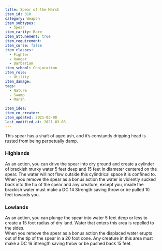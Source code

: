 ```yaml
---
title: Spear of the Marsh
item_id: 310
category: Weapon
item_subtypes: 
  - Spear
item_rarity: Rare
item_attunement: true
item_requirement: 
item_curse: false
item_classes: 
  - Fighter
  - Ranger
  - Barbarian
item_school: Conjuration
item_role: 
  - Utility
item_damage: 
tags:
  - Nature
  - Swamp
  - Marsh
  
item_idea: 
item_co_creator: 
item_updated: 2021-03-08
last_modified_at: 2021-03-08
---
```


  
This spear has a shaft of aged ash, and it’s constantly dripping head is rusted from being perpetually damp. 

### Highlands
As an action, you can drive the spear into dry ground and create a cylinder of brackish murky water 5 feet deep and 15 feet in diameter centered on the spear. The water will not flow outside this cylindrical space it is confined to.  
When you remove the spear as a bonus action the water is violently sucked back into the tip of the spear and any creature, except you, inside the brackish water must make a DC 14 Strength saving throw or be pulled 10 feet towards you.

### Lowlands
As an action, you can plunge the spear into water 5 feet deep or less to create a 15 foot radius of dry land. Water that enters this area is repelled to the sides.  
When you remove the spear as a bonus action the displaced water erupts out of the tip of the spear in a 20 foot cone. Any creature in this area must make a DC 16 Strength saving throw or be pushed back 15 feet.
